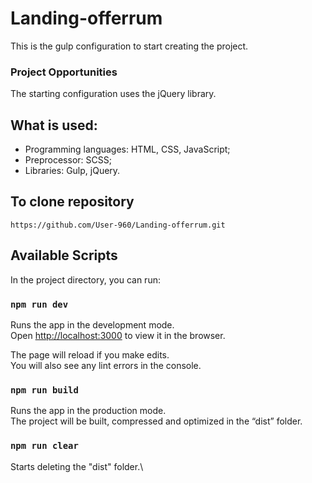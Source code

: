 # Landing-offerrum

This is the gulp configuration to start creating the project.

### Project Opportunities

The starting configuration uses the jQuery library.

## What is used:

- Programming languages: HTML, CSS, JavaScript;
- Preprocessor: SCSS;
- Libraries: Gulp, jQuery.

## To clone repository

```shell
https://github.com/User-960/Landing-offerrum.git
```

## Available Scripts

In the project directory, you can run:

### `npm run dev`

Runs the app in the development mode.\
Open [http://localhost:3000](http://localhost:3000) to view it in the browser.

The page will reload if you make edits.\
You will also see any lint errors in the console.

### `npm run build`

Runs the app in the production mode.\
The project will be built, compressed and optimized in the “dist” folder.

### `npm run clear`

Starts deleting the "dist" folder.\
